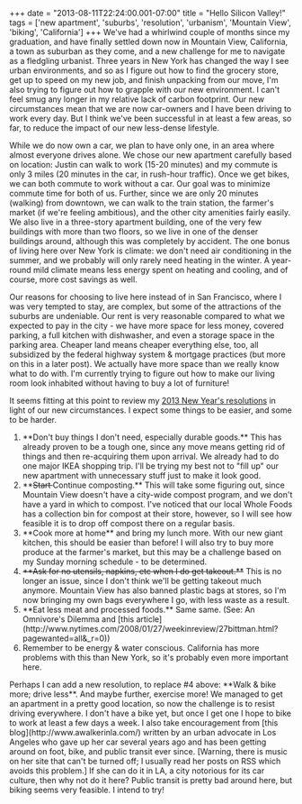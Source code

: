 +++
date = "2013-08-11T22:24:00.001-07:00"
title = "Hello Silicon Valley!"
tags = ['new apartment', 'suburbs', 'resolution', 'urbanism', 'Mountain View', 'biking', 'California']
+++
We've had a whirlwind couple of months since my graduation, and have finally settled down now in Mountain View, California, a town as suburban as they come, and a new challenge for me to navigate as a fledgling urbanist.  Three years in New York has changed the way I see urban environments, and so as I figure out how to find the grocery store, get up to speed on my new job, and finish unpacking from our move, I'm also trying to figure out how to grapple with our new environment.  I can't feel smug any longer in my relative lack of carbon footprint.  Our new circumstances mean that we are now car-owners and I have been driving to work every day.  But I think we've been successful in at least a few areas, so far, to reduce the impact of our new less-dense lifestyle.

While we do now own a car, we plan to have only one, in an area where almost everyone drives alone.  We chose our new apartment carefully based on location: Justin can walk to work (15-20 minutes) and my commute is only 3 miles (20 minutes in the car, in rush-hour traffic).  Once we get bikes, we can both commute to work without a car.  Our goal was to minimize commute time for both of us.  Further, since we are only 20 minutes (walking) from downtown, we can walk to the  train station, the farmer's market (if we're feeling ambitious), and  the other city amenities fairly easily.  We also live in a three-story apartment building, one of the very few buildings with more than two floors, so we live in one of the denser buildings around, although this was completely by accident.  The one bonus of living here over New York is climate: we don't need air conditioning in the summer, and we probably will only rarely need heating in the winter.  A year-round mild climate means less energy spent on heating and cooling, and of course, more cost savings as well.

Our reasons for choosing to live here instead of in San Francisco, where I was very tempted to stay, are complex, but some of the attractions of the suburbs are undeniable.  Our rent is very reasonable compared to what we expected to pay in the city - we have more space for less money, covered parking, a full kitchen with dishwasher, and even a storage space in the parking area.  Cheaper land means cheaper everything else, too, all subsidized by the federal highway system & mortgage practices (but more on this in a later post).  We actually have more space than we really know what to do with.  I'm currently trying to figure out how to make our living room look inhabited without having to buy a lot of furniture!

It seems fitting at this point to review my [2013 New Year's resolutions](http://notbuiltinaday.blogspot.com/2013/01/book-review-collapse.html) in light of our new circumstances.  I expect some things to be easier, and some to be harder. 

<ol style="text-align: left;"><li>**Don't buy things I don't need, especially durable goods.**  This has already proven to be a tough one, since any move means getting rid of things and then re-acquiring them upon arrival.  We already had to do one major IKEA shopping trip.  I'll be trying my best not to "fill up" our new apartment with unnecessary stuff just to make it look good.</li><li>**<strike>Start </strike>Continue composting.**  This will take some figuring out, since Mountain View doesn't have a city-wide compost program, and we don't have a yard in which to compost.  I've noticed that our local Whole Foods has a collection bin for compost at their store, however, so I will see how feasible it is to drop off compost there on a regular basis.</li><li>**Cook more at home** and bring my lunch more.  With our new giant kitchen, this should be easier than before!  I will also try to buy more produce at the farmer's market, but this may be a challenge based on my Sunday morning schedule - to be determined.</li><li><strike>**Ask for no utensils, napkins, etc when I do get takeout.**</strike>  This is no longer an issue, since I don't think we'll be getting takeout much anymore.  Mountain View has also banned plastic bags at stores, so I'm now bringing my own bags everywhere I go, with less waste as a result.</li><li>**Eat less meat and processed foods.**  Same same.  (See: An Omnivore's Dilemma and [this article](http://www.nytimes.com/2008/01/27/weekinreview/27bittman.html?pagewanted=all&_r=0))</li><li>Remember to be energy & water conscious.  California has more problems with this than New York, so it's probably even more important here. </li></ol>Perhaps I can add a new resolution, to replace #4 above:  **Walk & bike more; drive less**.  And maybe further, exercise more!  We managed to get an apartment in a pretty good location, so now the challenge is to resist driving everywhere.  I don't have a bike yet, but once I get one I hope to bike to work at least a few days a week.  I also take encouragement from [this blog](http://www.awalkerinla.com/) written by an urban advocate in Los Angeles who gave up her car several years ago and has been getting around on foot, bike, and public transit ever since.  [Warning, there is music on her site that can't be turned off; I usually read her posts on RSS which avoids this problem.]  If she can do it in LA, a city notorious for its car culture, then why not do it here?  Public transit is pretty bad around here, but biking seems very feasible.  I intend to try!
